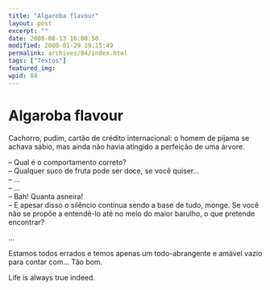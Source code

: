 ```yaml
---
title: "Algaroba flavour"
layout: post
excerpt: ""
date: 2008-08-13 16:08:50
modified: 2009-01-29 19:15:49
permalink: archives/84/index.html
tags: ["Textos"]
featured_img: 
wpid: 84
---
```


# Algaroba flavour

Cachorro, pudim, cartão de crédito internacional: o homem de pijama se achava sábio, mas ainda não havia atingido a perfeição de uma árvore.

– Qual é o comportamento correto?  
– Qualquer suco de fruta pode ser doce, se você quiser…  
– …  
– …  
– Bah! Quanta asneira!  
– E apesar disso o silêncio continua sendo a base de tudo, monge. Se você não se propõe a entendê-lo até no meio do maior barulho, o que pretende encontrar?

…

Estamos todos errados e temos apenas um todo-abrangente e amável vazio para contar com… Tão bom.

Life is always true indeed.